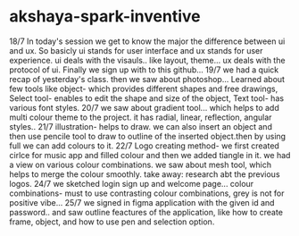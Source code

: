 # akshaya-spark-inventive
18/7    In today's session we get to know the major the difference between ui and ux. So basicly ui stands for user interface and ux stands for user experience. ui deals with the visauls.. like layout, theme... ux deals with the protocol of ui. Finally we sign up with to this github...
19/7    we had a quick recap of yesterday's class. then we saw about photoshop... Learned about few tools like object- which provides different shapes and free drawings, Select tool- enables to edit the shape and size of the object, Text tool- has various font styles.
20/7 we saw about gradient tool... which helps to add multi colour theme to the project. it has radial, linear, reflection, angular styles..
21/7 illustration- helps to draw. we can also insert an object and then use pencile tool to draw to outline of the inserted object.then by using full we can add colours to it.
22/7 Logo creating method- we first created cirlce for music app and filled colour and then we added tiangle in it. we had a view on various colour combinations. we saw about mesh tool, which helps to merge the colour smoothly. take away: research abt the previous logos.
24/7 we sketched login sign up and welcome page... colour combinations- must to use contrasting colour combinations, grey is not for positive vibe... 
25/7 we signed in figma application with the given id and password.. and saw outline feactures of the application, like how to create frame, object, and how to use pen and selection option.
